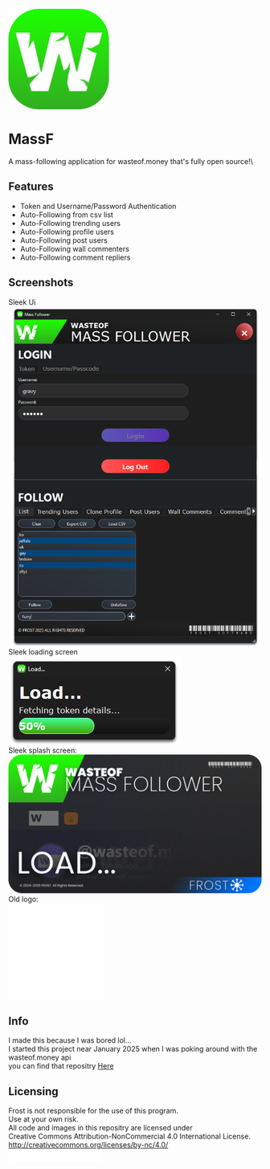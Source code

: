 ![MassF logo](/asset/wasteoffollowerlogo.png)
# MassF
A mass-following application for wasteof.money that's fully open source!\
## Features
- Token and Username/Password Authentication
- Auto-Following from csv list
- Auto-Following trending users
- Auto-Following profile users
- Auto-Following post users
- Auto-Following wall commenters
- Auto-Following comment repliers

## Screenshots
Sleek Ui\
![Ui screenshot](/images/uitrans.png) \
Sleek loading screen\
![Splash screen image](/images/uiload.png) \
Sleek splash screen:\
![Splash screen image](/asset/splash.png) \
Old logo:\
![Old MassF logo](/asset/wasteofrupturesquare.png)
## Info
I made this because I was bored lol...\
I started this project near January 2025 when I was poking around with the wasteof.money api\
you can find that repositry [Here](https://github.com/frostdevelop/wasteofscraper)
## Licensing
Frost is not responsible for the use of this program.\
Use at your own risk.\
All code and images in this repositry are licensed under\
Creative Commons Attribution-NonCommercial 4.0 International License. http://creativecommons.org/licenses/by-nc/4.0/ \
![Frost Logo](/asset/frost_barcode.png)